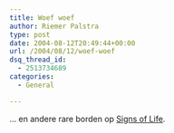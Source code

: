```yaml
---
title: Woef woef
author: Riemer Palstra
type: post
date: 2004-08-12T20:49:44+00:00
url: /2004/08/12/woef-woef
dsq_thread_id:
  - 2513734689
categories:
  - General

---
```

&#8230; en andere rare borden op [Signs of Life][1].

 [1]: http://signsoflife.goose24.org/?sign=17